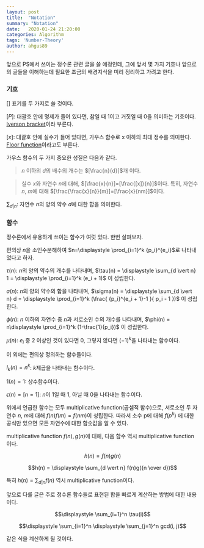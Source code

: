 ```yaml
---
layout: post
title:  "Notation"
summary: "Notation"
date:   2020-01-24 21:20:00
categories: Algorithm
tags: 'Number-Theory'
author: ahgus89
---
```


앞으로 PS에서 쓰이는 정수론 관련 글을 쓸 예정인데, 그에 앞서 몇 가지 기호나 앞으로의 글들을 이해하는데 필요한 조금의 배경지식을 미리 정리하고 가려고 한다.

### 기호
[] 표기를 두 가지로 쓸 것이다.

$[P]$: 대괄호 안에 명제가 들어 있다면, 참일 때 1이고 거짓일 때 0을 의미하는 기호이다. [Iverson bracket](https://en.wikipedia.org/wiki/Iverson_bracket)이라 부른다. 

$[x]$: 대괄호 안에 실수가 들어 있다면, 가우스 함수로 x 이하의 최대 정수를 의미한다. [Floor function](https://en.wikipedia.org/wiki/Floor_and_ceiling_functions)이라고도 부른다.

가우스 함수의 두 가지 중요한 성질은 다음과 같다.

>$n$ 이하의 $d$의 배수의 개수는 $[\frac{n}{d}]$개 이다.

>실수 $x$와 자연수 $n$에 대해, $[\frac{x}{n}]=[\frac{[x]}{n}]$이다. 특히, 자연수 $n$, $m$에 대해 $[\frac{\frac{x}{n}}{m}]=[\frac{x}{nm}]$이다.


$\displaystyle \sum_{d \vert n}$: 자연수 $n$의 양의 약수 $d$에 대한 합을 의미한다.

### 함수
정수론에서 유용하게 쓰이는 함수가 여럿 있다. 한번 살펴보자.

편의상 $n$을 소인수분해하여 $n=\displaystyle \prod_{i=1}^k {p_i}^{e_i}$로 나타내었다고 하자.

$\tau(n)$: $n$의 양의 약수의 개수를 나타내며, $\tau(n) = \displaystyle \sum_{d \vert n} 1 = \displaystyle \prod_{i=1}^k (e_i + 1)$ 이 성립한다.

$\sigma(n)$: $n$의 양의 약수의 합을 나타내며, $\sigma(n) = \displaystyle \sum_{d \vert n} d = \displaystyle \prod_{i=1}^k (\frac{ {p_i}^{e_i + 1}-1 }{ p_i - 1 })$ 이 성립한다.

$\phi(n)$: $n$ 이하의 자연수 중 $n$과 서로소인 수의 개수를 나타내며, $\phi(n) = n\displaystyle \prod_{i=1}^k (1-\frac{1}{p_i})$ 이 성립한다.

$\mu(n)$: $e_i$ 중 $2$ 이상인 것이 있다면 $0$, 그렇지 않다면 $(-1)^k$을 나타내는 함수이다.

이 외에는 편의상 정의하는 함수들이다.

$I_k(n) = n^k$: $k$제곱을 나타내는 함수이다.

$1(n) = 1$: 상수함수이다.

$\epsilon(n) = [n=1]$: $n$이 $1$일 때 $1$, 아닐 때 $0$을 나타내는 함수이다.

위에서 언급한 함수는 모두 multiplicative function(곱셈적 함수)으로, 서로소인 두 자연수 $n$, $m$에 대해 $f(n)f(m) = f(nm)$이 성립한다. 따라서 소수 p에 대해 $f(p^k)$ 에 대한 공식만 있으면 모든 자연수에 대한 함숫값을 알 수 있다.

multiplicative function $f(n), g(n)$에 대해, 다음 함수 역시 multiplicative function이다.

$$h(n) = f(n)g(n)$$

$$h(n) = \displaystyle \sum_{d \vert n} f(n)g({n \over d})$$

특히 $h(n) = \displaystyle \sum_{d \vert n} f(n)$ 역시 multiplicative function이다.

앞으로 다룰 글은 주로 정수론 함수들로 표현된 합을 빠르게 계산하는 방법에 대한 내용이다.

$$\displaystyle \sum_{i=1}^n \tau(i)$$

$$\displaystyle \sum_{i=1}^n \displaystyle \sum_{j=1}^n gcd(i, j)$$

같은 식을 계산하게 될 것이다.
